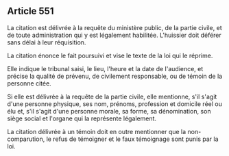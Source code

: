 Article 551
----
La citation est délivrée à la requête du ministère public, de la partie civile,
et de toute administration qui y est légalement habilitée. L'huissier doit
déférer sans délai à leur réquisition.

La citation énonce le fait poursuivi et vise le texte de la loi qui le réprime.

Elle indique le tribunal saisi, le lieu, l'heure et la date de l'audience, et
précise la qualité de prévenu, de civilement responsable, ou de témoin de la
personne citée.

Si elle est délivrée à la requête de la partie civile, elle mentionne, s'il
s'agit d'une personne physique, ses nom, prénoms, profession et domicile réel ou
élu et, s'il s'agit d'une personne morale, sa forme, sa dénomination, son siège
social et l'organe qui la représente légalement.

La citation délivrée à un témoin doit en outre mentionner que la non-
comparution, le refus de témoigner et le faux témoignage sont punis par la loi.
